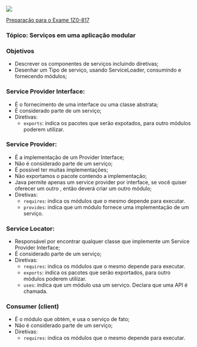 ![](https://github.com/ocpjp-study/local-variable-inference/blob/main/ocpjp.png)

[Preparação para o Exame 1Z0-817](https://education.oracle.com/pt_BR/upgrade-ocp-java-6-7-8-to-java-se-11-developer/pexam_1Z0-817)

### Tópico: Serviços em uma aplicação modular
### Objetivos
- Descrever os componentes de serviços incluindo diretivas;
- Desenhar um Tipo de serviço, usando ServiceLoader, consumindo e fornecendo módulos;

### Service Provider Interface:
  - É o fornecimento de uma interface ou uma classe abstrata;
  - É considerado parte de um serviço;
  - Diretivas:
    - `exports`: indica os pacotes que serão expotados, para outro módulos poderem utilizar.
  
### Service Provider: 
- É a implementação de um Provider Interface;
- Não é considerado parte de um serviço;
- É possível ter muitas implementações;
- Não exportamos o pacote contendo a implementação;
- Java permite apenas um service provider por interface, se você quiser oferecer um outro , então deverá criar um outro módulo;
- Diretivas: 
  - `requires`: indica os módulos que o mesmo depende para executar.
  - `provides`: indica que um módulo fornece uma implementação de um serviço.  
  
### Service Locator:
  - Responsável por encontrar qualquer classe que implemente um Service Provider Interface;
  - É considerado parte de um serviço;
  - Diretivas:
    - `requires`: indica os módulos que o mesmo depende para executar.
    - `exports`: indica os pacotes que serão exportados, para outro módulos poderem utilizar.
    - `uses`: indica que um módulo usa um serviço. Declara que uma API é chamada.
    
### Consumer (client)
  - É o módulo que obtém, e usa o serviço de fato;
  - Não é considerado parte de um serviço;
  - Diretivas:
    - `requires`: indica os módulos que o mesmo depende para executar.
